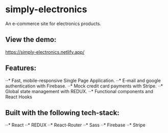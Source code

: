 # simply-electronics
An e-commerce site for electronics products.
## View the demo:
https://simply-electronics.netlify.app/

## Features: 
⋅⋅* Fast, mobile-responsive Single Page Application.
⋅⋅* E-mail and google authentication with Firebase.
⋅⋅* Mock credit card payments with Stripe.
⋅⋅* Global state management with REDUX.
⋅⋅* Functional components and React Hooks


## Built with the following tech-stack: 
⋅⋅* React
⋅⋅* REDUX
⋅⋅* React-Router 
⋅⋅* Sass 
⋅⋅* Firebase
⋅⋅* Stripe




